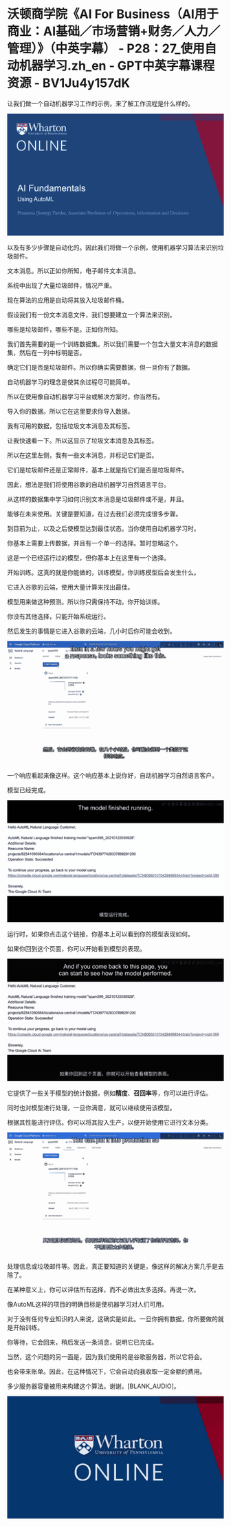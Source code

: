 # 沃顿商学院《AI For Business（AI用于商业：AI基础／市场营销+财务／人力／管理）》（中英字幕） - P28：27_使用自动机器学习.zh_en - GPT中英字幕课程资源 - BV1Ju4y157dK

让我们做一个自动机器学习工作的示例，来了解工作流程是什么样的。

![](img/0d60ee873685b5150ec47929d8f3369d_1.png)

以及有多少步骤是自动化的。因此我们将做一个示例，使用机器学习算法来识别垃圾邮件。

文本消息。所以正如你所知，电子邮件文本消息。

系统中出现了大量垃圾邮件，情况严重。

现在算法的应用是自动将其放入垃圾邮件桶。

假设我们有一份文本消息文件，我们想要建立一个算法来识别。

哪些是垃圾邮件，哪些不是。正如你所知。

我们首先需要的是一个训练数据集。所以我们需要一个包含大量文本消息的数据集，然后在一列中标明是否。

确定它们是否是垃圾邮件。所以你确实需要数据，但一旦你有了数据。

自动机器学习的理念是使其余过程尽可能简单。

所以在使用像自动机器学习平台或解决方案时，你当然有。

导入你的数据。所以它在这里要求你导入数据。

我有可用的数据，包括垃圾文本消息及其标签。

让我快速看一下。所以这显示了垃圾文本消息及其标签。

所以在这里左侧，我有一些文本消息，并标记它们是否。

它们是垃圾邮件还是正常邮件，基本上就是指它们是否是垃圾邮件。

因此，想法是我们将使用谷歌的自动机器学习自然语言平台。

从这样的数据集中学习如何识别文本消息是垃圾邮件或不是，并且。

能够在未来使用。关键是要知道，在过去我们必须完成很多步骤。

到目前为止，以及之后使模型达到最佳状态。当你使用自动机器学习时。

你基本上需要上传数据，并且有一个单一的选择。暂时忽略这个。

这是一个已经运行过的模型，但你基本上在这里有一个选择。

开始训练。这真的就是你能做的，训练模型，你训练模型后会发生什么。

它进入谷歌的云端，使用大量计算来找出最佳。

模型用来做这种预测。所以你只需保持不动。你开始训练。

你没有其他选择，只能开始系统运行。

然后发生的事情是它进入谷歌的云端，几小时后你可能会收到。

![](img/0d60ee873685b5150ec47929d8f3369d_3.png)

一个响应看起来像这样。这个响应基本上说你好，自动机器学习自然语言客户。

模型已经完成。

![](img/0d60ee873685b5150ec47929d8f3369d_5.png)

运行时，如果你点击这个链接，你基本上可以看到你的模型表现如何。

如果你回到这个页面，你可以开始看到模型的表现。

![](img/0d60ee873685b5150ec47929d8f3369d_7.png)

它提供了一些关于模型的统计数据，例如**精度**、**召回率**等，你可以进行评估。

同时也对模型进行处理，一旦你满意，就可以继续使用该模型。

根据其性能进行评估。你可以将其投入生产，以便开始使用它进行文本分类。

![](img/0d60ee873685b5150ec47929d8f3369d_9.png)

处理信息或垃圾邮件等。因此，真正要知道的关键是，像这样的解决方案几乎是去除了。

在某种意义上，你可以评估所有选择，而不必做出太多选择。再说一次。

像AutoML这样的项目的明确目标是使机器学习对人们可用。

对于没有任何专业知识的人来说，这确实是如此。一旦你拥有数据，你所要做的就是开始训练。

你等待，它会回来，稍后发送一条消息，说明它已完成。

当然，这个问题的另一面是，因为我们使用的是谷歌服务器，所以它将会。

也会带来账单。因此，在这种情况下，它会自动向我收取一定金额的费用。

多少服务器容量被用来构建这个算法。谢谢。[BLANK_AUDIO]。

![](img/0d60ee873685b5150ec47929d8f3369d_11.png)
